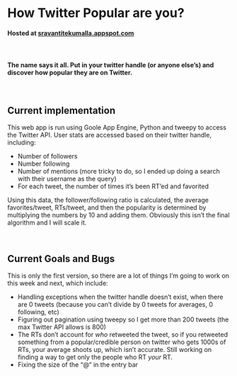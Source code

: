 <h1>How Twitter Popular are you?</h1>
<h4>Hosted at <a href=“sravantitekumalla.appspot.com”> sravantitekumalla.appspot.com </a> </h4>
<br>
<h4> The name says it all. Put in your twitter handle (or anyone else’s) and discover how popular they are on Twitter. </h4>
<br>

<h2> Current implementation </h2>
<p> This web app is run using Goole App Engine, Python and tweepy to access the Twitter API. 
User stats are accessed based on their twitter handle, including: 
<ul>
<li> Number of followers </li>
<li> Number following </li>
<li> Number of mentions (more tricky to do, so I ended up doing a search with their username as the query) </li>
<li> For each tweet, the number of times it’s been RT’ed and favorited </li>
</ul>

Using this data, the follower/following ratio is calculated, the average favorites/tweet, RTs/tweet, and then the popularity is determined by multiplying the numbers by 10 and adding them. Obviously this isn’t the final algorithm and I will scale it. 
</p>
<br>

<h2> Current Goals and Bugs </h2>
<p> This is only the first version, so there are a lot of things I’m going to work on this week and next, which include: 
<ul>
<li> Handling exceptions when the twitter handle doesn’t exist, when there are 0 tweets (because you can’t divide by 0 tweets for averages, 0 following, etc)</li>
<li> Figuring out pagination using tweepy so I get more than 200 tweets (the max Twitter API allows is 800) </li>
<li> The RTs don’t account for <i> who </i> retweeted the tweet, so if you retweeted something from a popular/credible person on twitter who gets 1000s of RTs, your average shoots up, which isn’t accurate. Still working on finding a way to get only the people who RT <i> your </i> RT. </li>
<li> Fixing the size of the “@“ in the entry bar </li>
</ul>